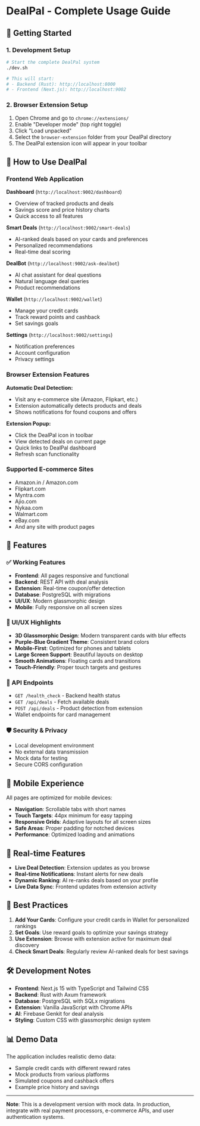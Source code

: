 # DealPal - Complete Usage Guide

## 🚀 Getting Started

### 1. Development Setup
```bash
# Start the complete DealPal system
./dev.sh

# This will start:
# - Backend (Rust): http://localhost:8000
# - Frontend (Next.js): http://localhost:9002
```

### 2. Browser Extension Setup
1. Open Chrome and go to `chrome://extensions/`
2. Enable "Developer mode" (top right toggle)
3. Click "Load unpacked"
4. Select the `browser-extension` folder from your DealPal directory
5. The DealPal extension icon will appear in your toolbar

## 🎯 How to Use DealPal

### Frontend Web Application
**Dashboard** (`http://localhost:9002/dashboard`)
- Overview of tracked products and deals
- Savings score and price history charts
- Quick access to all features

**Smart Deals** (`http://localhost:9002/smart-deals`)
- AI-ranked deals based on your cards and preferences
- Personalized recommendations
- Real-time deal scoring

**DealBot** (`http://localhost:9002/ask-dealbot`)
- AI chat assistant for deal questions
- Natural language deal queries
- Product recommendations

**Wallet** (`http://localhost:9002/wallet`)
- Manage your credit cards
- Track reward points and cashback
- Set savings goals

**Settings** (`http://localhost:9002/settings`)
- Notification preferences
- Account configuration
- Privacy settings

### Browser Extension Features
**Automatic Deal Detection:**
- Visit any e-commerce site (Amazon, Flipkart, etc.)
- Extension automatically detects products and deals
- Shows notifications for found coupons and offers

**Extension Popup:**
- Click the DealPal icon in toolbar
- View detected deals on current page
- Quick links to DealPal dashboard
- Refresh scan functionality

### Supported E-commerce Sites
- Amazon.in / Amazon.com
- Flipkart.com
- Myntra.com
- Ajio.com
- Nykaa.com
- Walmart.com
- eBay.com
- And any site with product pages

## 🔧 Features

### ✅ Working Features
- **Frontend**: All pages responsive and functional
- **Backend**: REST API with deal analysis
- **Extension**: Real-time coupon/offer detection
- **Database**: PostgreSQL with migrations
- **UI/UX**: Modern glassmorphic design
- **Mobile**: Fully responsive on all screen sizes

### 🎨 UI/UX Highlights
- **3D Glassmorphic Design**: Modern transparent cards with blur effects
- **Purple-Blue Gradient Theme**: Consistent brand colors
- **Mobile-First**: Optimized for phones and tablets
- **Large Screen Support**: Beautiful layouts on desktop
- **Smooth Animations**: Floating cards and transitions
- **Touch-Friendly**: Proper touch targets and gestures

### 🔌 API Endpoints
- `GET /health_check` - Backend health status
- `GET /api/deals` - Fetch available deals
- `POST /api/deals` - Product detection from extension
- Wallet endpoints for card management

### 🛡️ Security & Privacy
- Local development environment
- No external data transmission
- Mock data for testing
- Secure CORS configuration

## 📱 Mobile Experience
All pages are optimized for mobile devices:
- **Navigation**: Scrollable tabs with short names
- **Touch Targets**: 44px minimum for easy tapping
- **Responsive Grids**: Adaptive layouts for all screen sizes
- **Safe Areas**: Proper padding for notched devices
- **Performance**: Optimized loading and animations

## 🔄 Real-time Features
- **Live Deal Detection**: Extension updates as you browse
- **Real-time Notifications**: Instant alerts for new deals
- **Dynamic Ranking**: AI re-ranks deals based on your profile
- **Live Data Sync**: Frontend updates from extension activity

## 🎯 Best Practices
1. **Add Your Cards**: Configure your credit cards in Wallet for personalized rankings
2. **Set Goals**: Use reward goals to optimize your savings strategy
3. **Use Extension**: Browse with extension active for maximum deal discovery
4. **Check Smart Deals**: Regularly review AI-ranked deals for best savings

## 🛠️ Development Notes
- **Frontend**: Next.js 15 with TypeScript and Tailwind CSS
- **Backend**: Rust with Axum framework
- **Database**: PostgreSQL with SQLx migrations
- **Extension**: Vanilla JavaScript with Chrome APIs
- **AI**: Firebase Genkit for deal analysis
- **Styling**: Custom CSS with glassmorphic design system

## 📊 Demo Data
The application includes realistic demo data:
- Sample credit cards with different reward rates
- Mock products from various platforms
- Simulated coupons and cashback offers
- Example price history and savings

---

**Note**: This is a development version with mock data. In production, integrate with real payment processors, e-commerce APIs, and user authentication systems.
